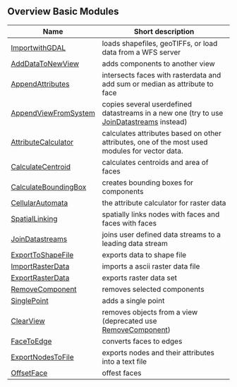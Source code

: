 ## Overview Basic Modules
|Name|Short description|
|----|-----------------|
|[ImportwithGDAL](ImportwithGDAL.md)|loads shapefiles, geoTIFFs, or load data from a WFS server
|[AddDataToNewView](AddDataToNewView.md)|adds components to another view
|[AppendAttributes](AppendAttributes.md)|intersects faces with rasterdata and add sum or median as attribute to face
|[AppendViewFromSystem](AppendViewFromSystem.md)|copies several userdefined datastreams in a new one (try to use [JoinDatastreams](JoinDatastreams.md) instead)
|[AttributeCalculator](AttributeCalculator.md)|calculates attributes based on other attributes, one of the most used modules for vector data.
|[CalculateCentroid](CalculateCentroid.md)|calculates centroids and area of faces
|[CalculateBoundingBox](CalculateBoundingBox.md)|creates bounding boxes for components
|[CellularAutomata](CellularAutomata.md)|the attribute calculator for raster data
|[SpatialLinking](SpatialLinking.md)|spatially links nodes with faces and faces with faces
|[JoinDatastreams](JoinDatastreams.md)|joins user defined data streams to a leading data stream
|[ExportToShapeFile](ExportToShapeFile.md)|exports data to shape file
|[ImportRasterData](ImportRasterData.md)|imports a ascii raster data file
|[ExportRasterData](ExportRasterData.md)|exports raster data set
|[RemoveComponent](RemoveComponent.md)|removes selected components
|[SinglePoint](SinglePoint.md)|adds a single point
|[ClearView](ClearView.md)|removes objects from a view (deprecated use [RemoveComponent](RemoveComponent.md))
|[FaceToEdge](FaceToEdge.md)|converts faces to edges
|[ExportNodesToFile](ExportNodesToFile.md)|exports nodes and their attributes into a text file
|[OffsetFace](OffsetFace.md)|offest faces